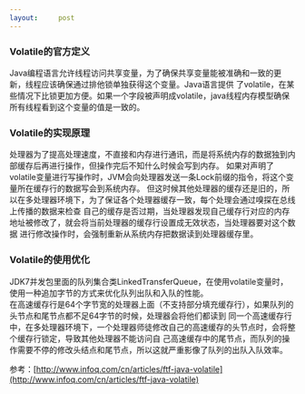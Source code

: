 ```yaml
---
layout:     post
---
```


### Volatile的官方定义
Java编程语言允许线程访问共享变量，为了确保共享变量能被准确和一致的更新，线程应该确保通过排他锁单独获得这个变量。Java语言提供
了volatile，在某些情况下比锁更加方便。如果一个字段被声明成volatile，java线程内存模型确保所有线程看到这个变量的值是一致的。  

### Volatile的实现原理
处理器为了提高处理速度，不直接和内存进行通讯，而是将系统内存的数据独到内部缓存后再进行操作，但操作完后不知什么时候会写到内存。
如果对声明了volatile变量进行写操作时，JVM会向处理器发送一条Lock前缀的指令，将这个变量所在缓存行的数据写会到系统内存。
但这时候其他处理器的缓存还是旧的，所以在多处理器环境下，为了保证各个处理器缓存一致，每个处理会通过嗅探在总线上传播的数据来检查
自己的缓存是否过期，当处理器发现自己缓存行对应的内存地址被修改了，就会将当前处理器的缓存行设置成无效状态，当处理器要对这个数据
进行修改操作时，会强制重新从系统内存把数据读到处理器缓存里。

### Volatile的使用优化
JDK7并发包里面的队列集合类LinkedTransferQueue，在使用volatile变量时，使用一种追加字节的方式来优化队列出队和入队的性能。  
在高速缓存行是64个字节宽的处理器上面（不支持部分填充缓存行），如果队列的头节点和尾节点都不足64字节的时候，处理器会将他们都读到
同一个高速缓存行中，在多处理器环境下，一个处理器师徒修改自己的高速缓存的头节点时，会将整个缓存行锁定，导致其他处理器不能访问自
己高速缓存中的尾节点，而队列的操作需要不停的修改头结点和尾节点，所以这就严重影像了队列的出队入队效率。


参考：[http://www.infoq.com/cn/articles/ftf-java-volatile](http://www.infoq.com/cn/articles/ftf-java-volatile)
